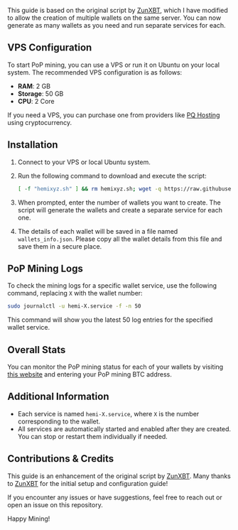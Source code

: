 
This guide is based on the original script by [ZunXBT](https://github.com/zunxbt), which I have modified to allow the creation of multiple wallets on the same server. You can now generate as many wallets as you need and run separate services for each.

## VPS Configuration

To start PoP mining, you can use a VPS or run it on Ubuntu on your local system. The recommended VPS configuration is as follows:

- **RAM**: 2 GB
- **Storage**: 50 GB
- **CPU**: 2 Core

If you need a VPS, you can purchase one from providers like [PQ Hosting](https://pq.hosting/en/) using cryptocurrency.

## Installation

1. Connect to your VPS or local Ubuntu system.
2. Run the following command to download and execute the script:

   ```bash
   [ -f "hemixyz.sh" ] && rm hemixyz.sh; wget -q https://raw.githubusercontent.com/0xlimon/pop-mining/refs/heads/main/hemixyz.sh && chmod +x hemixyz.sh && ./hemixyz.sh
   ```

3. When prompted, enter the number of wallets you want to create. The script will generate the wallets and create a separate service for each one.

4. The details of each wallet will be saved in a file named `wallets_info.json`. Please copy all the wallet details from this file and save them in a secure place.

## PoP Mining Logs

To check the mining logs for a specific wallet service, use the following command, replacing `X` with the wallet number:

```bash
sudo journalctl -u hemi-X.service -f -n 50
```

This command will show you the latest 50 log entries for the specified wallet service.

## Overall Stats

You can monitor the PoP mining status for each of your wallets by visiting [this website](https://popmining.xyz) and entering your PoP mining BTC address.

## Additional Information

- Each service is named `hemi-X.service`, where `X` is the number corresponding to the wallet.
- All services are automatically started and enabled after they are created. You can stop or restart them individually if needed.

## Contributions & Credits

This guide is an enhancement of the original script by [ZunXBT](https://github.com/zunxbt). Many thanks to [ZunXBT](https://github.com/zunxbt) for the initial setup and configuration guide!

If you encounter any issues or have suggestions, feel free to reach out or open an issue on this repository.

Happy Mining!
